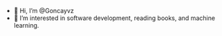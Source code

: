 - 👋 Hi, I’m @Goncayvz  
- 👀 I’m interested in software development, reading books, and machine learning. 

<!---
Goncayvz/Goncayvz is a ✨ special ✨ repository because its `README.md` (this file) appears on your GitHub profile.
You can click the Preview link to take a look at your changes.
--->
